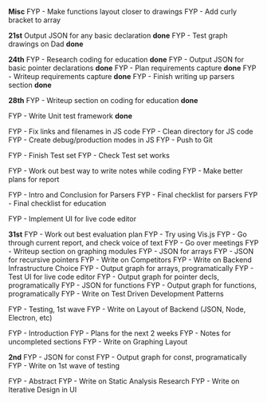 
**Misc**
FYP - Make functions layout closer to drawings
FYP - Add curly bracket to array

**21st**
Output JSON for any basic declaration **done**
FYP - Test graph drawings on Dad **done**

**24th**
FYP - Research coding for education **done**
FYP - Output JSON for basic pointer declarations **done**
FYP - Plan requirements capture **done**
FYP - Writeup requirements capture **done**
FYP - Finish writing up parsers section **done**

**28th**
FYP - Writeup section on coding for education **done**

FYP - Write Unit test framework **done**

FYP - Fix links and filenames in JS code
FYP - Clean directory for JS code
FYP - Create debug/production modes in JS
FYP - Push to Git

FYP - Finish Test set
FYP - Check Test set works

FYP - Work out best way to write notes while coding
FYP - Make better plans for report

FYP - Intro and Conclusion for Parsers
FYP - Final checklist for parsers
FYP - Final checklist for education

FYP - Implement UI for live code editor

**31st**
FYP - Work out best evaluation plan
FYP - Try using Vis.js
FYP - Go through current report, and check voice of text
FYP - Go over meetings
FYP - Writeup section on graphing modules
FYP - JSON for arrays
FYP - JSON for recursive pointers
FYP - Write on Competitors
FYP - Write on Backend Infrastructure Choice
FYP - Output graph for arrays, programatically 
FYP - Test UI for live code editor
FYP - Output graph for pointer decls, programatically
FYP -  JSON for functions
FYP -  Output graph for functions, programatically
FYP - Write on Test Driven Development Patterns 

FYP - Testing, 1st wave
FYP - Write on Layout of Backend (JSON, Node, Electron, etc)

FYP - Introduction
FYP - Plans for the next 2 weeks
FYP - Notes for uncompleted sections
FYP - Write on Graphing Layout

**2nd**
FYP - JSON for const
FYP - Output graph for const, programatically
FYP - Write on 1st wave of testing

FYP - Abstract
FYP - Write on Static Analysis Research
FYP -  Write on Iterative Design in UI






